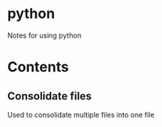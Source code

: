 # python
Notes for using python
# Contents
## Consolidate files
Used to consolidate multiple files into one file

